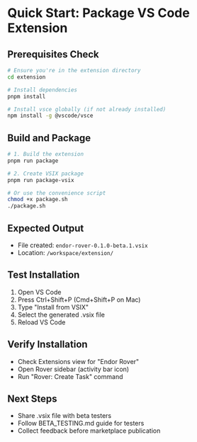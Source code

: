 # Quick Start: Package VS Code Extension

## Prerequisites Check
```bash
# Ensure you're in the extension directory
cd extension

# Install dependencies
pnpm install

# Install vsce globally (if not already installed)
npm install -g @vscode/vsce
```

## Build and Package
```bash
# 1. Build the extension
pnpm run package

# 2. Create VSIX package
pnpm run package-vsix

# Or use the convenience script
chmod +x package.sh
./package.sh
```

## Expected Output
- File created: `endor-rover-0.1.0-beta.1.vsix`
- Location: `/workspace/extension/`

## Test Installation
1. Open VS Code
2. Press Ctrl+Shift+P (Cmd+Shift+P on Mac)
3. Type "Install from VSIX"
4. Select the generated .vsix file
5. Reload VS Code

## Verify Installation
- Check Extensions view for "Endor Rover"
- Open Rover sidebar (activity bar icon)
- Run "Rover: Create Task" command

## Next Steps
- Share .vsix file with beta testers
- Follow BETA_TESTING.md guide for testers
- Collect feedback before marketplace publication